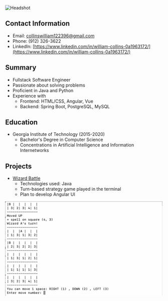 ![Headshot](https://intranet1.wpengine.com/wp-content/uploads/2021/01/William-Collins-Headshot.png)

## Contact Information
* Email: collinswilliam122396@gmail.com
* Phone: (912) 326-3622
* LinkedIn: [https://www.linkedin.com/in/william-collins-0a1963172/](https://www.linkedin.com/in/william-collins-0a1963172/)

## Summary
* Fullstack Software Engineer
* Passionate about solving problems
* Proficient in Java and Python
* Experience with
	* Frontend: HTML/CSS, Angular, Vue
	* Backend: Spring Boot, PostgreSQL, MySQL

## Education
* Georgia Institute of Technology (2015-2020)
	* Bachelor's Degree in Computer Science
	* Concentrations in Artificial Intelligence and Information Internetworks

## Projects
* [Wizard Battle](https://github.com/wcollins37/WizardBattle)
	* Technologies used: Java
	* Turn-based strategy game played in the terminal
	* Plan to develop Angular UI
<img src="Assets/wizard.png" height="300px">
